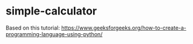 # simple-calculator

Based on this tutorial: https://www.geeksforgeeks.org/how-to-create-a-programming-language-using-python/
